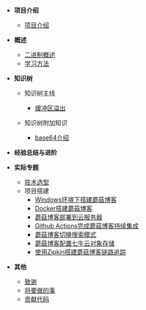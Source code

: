 - **项目介绍**
  - [项目介绍](README.md)
- **概述**
  - [二进制概述](概述/概述.md)
  - [学习方法](概述/方法.md)


- **知识树**
  - 知识树主线
    - [缓冲区溢出](知识树/缓冲区溢出.md)

  - 知识树附加知识
    - [base64介绍](知识树/知识树附加知识/逆向知识点--base64.md)




- **经验总结与进阶**


- **实际专题**

  - [技术选型](doc/文档/技术选型.md)
  - 项目搭建
    - [Windows环境下搭建蘑菇博客](doc/文档/项目搭建/Windows环境下搭建蘑菇博客/README.md)
    - [Docker搭建蘑菇博客](doc/文档/项目搭建/Docker搭建蘑菇博客/README.md)
    - [蘑菇博客部署到云服务器](doc/文档/项目搭建/蘑菇博客部署到云服务器/README.md)
    - [Github Actions完成蘑菇博客持续集成](doc/文档/项目搭建/蘑菇博客使用GithubAction完成持续集成/README.md)
    - [蘑菇博客切换搜索模式](doc/文档/项目搭建/蘑菇博客切换搜索模式/README.md)
    - [蘑菇博客配置七牛云对象存储](doc/文档/项目搭建/蘑菇博客配置七牛云存储/README.md)
    - [使用Zipkin搭建蘑菇博客链路追踪](doc/文档/项目搭建/使用Zipkin搭建蘑菇博客链路追踪/README.md)

- **其他**

  - [致谢](doc/文档/致谢.md)
  - [将要做的事](doc/文档/将要做的事.md)
  - [贡献代码](doc/文档/贡献代码.md)